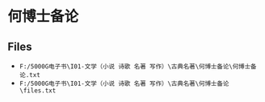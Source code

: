 # 何博士备论

## Files

- `F:/5000G电子书\I01-文学（小说 诗歌 名著 写作）\古典名著\何博士备论\何博士备论.txt`
- `F:/5000G电子书\I01-文学（小说 诗歌 名著 写作）\古典名著\何博士备论\files.txt`
